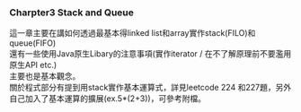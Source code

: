### Charpter3 Stack and Queue  
這一章主要在講如何透過最基本得linked list和array實作stack(FILO)和queue(FIFO)  
還有一些使用Java原生Libary的注意事項(實作iterator / 在不了解原理前不要濫用原生API etc.)  
主要也是基本觀念。  
關於程式部分有提到用stack實作基本運算式，詳見leetcode 224 和227題，另外自己加入了基本運算的擴展(ex.5*(2+3))，可參考附檔。